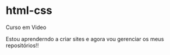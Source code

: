 # html-css
 Curso em Video 

Estou aprenderndo a criar sites e agora vou gerenciar os meus repositórios!!